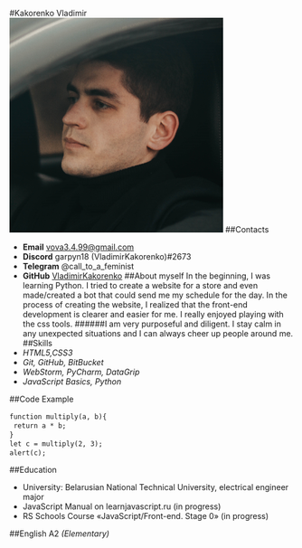 #Kakorenko Vladimir 
![my photo](2.PNG)
##Contacts
* **Email** [vova3.4.99@gmail.com](https://www.youtube.com/watch?v=dQw4w9WgXcQ&ab_channel=RickAstley)
* **Discord** garpyn18 (VladimirKakorenko)#2673 
* **Telegram** @call_to_a_feminist 
* **GitHub** [VladimirKakorenko](https://github.com/VladimirKakorenko)
##About myself
In the beginning, I was learning Python. I tried to create a website for a store and even made/created a bot that could send me my schedule for the day. In the process of creating the website, I realized that the front-end development is clearer and easier for me. I really enjoyed playing with the css tools. 
######I am very purposeful and diligent. I stay calm in any unexpected situations and I can always cheer up people around me.
##Skills
* *HTML5,CSS3* 
* *Git, GitHub, BitBucket*
* *WebStorm, PyCharm, DataGrip*
* *JavaScript Basics, Python*

##Code Example
```
function multiply(a, b){
 return a * b;
}
let c = multiply(2, 3);
alert(c);
```
##Education
* University: Belarusian National Technical University, electrical engineer major
* JavaScript Manual on learnjavascript.ru (in progress)
* RS Schools Course «JavaScript/Front-end. Stage 0» (in progress)

##English
A2 *(Elementary)*
